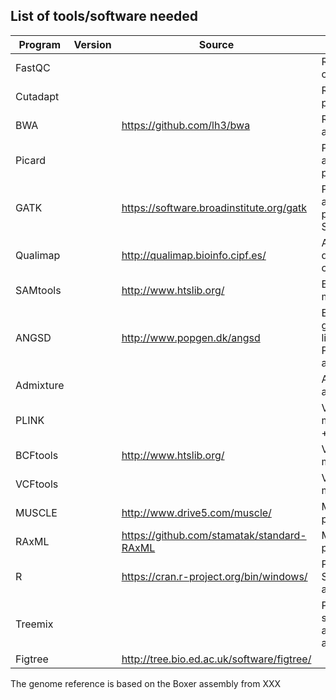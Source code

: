 ## **List of tools/software needed**

| Program | Version | Source | Application |
|----------|----------|----------|----------|
| FastQC | | | Read quality control |
| Cutadapt | | | Read pre-processing |
| BWA | | https://github.com/lh3/bwa | Read alignment |
| Picard | | | Post-alignment processing |
| GATK | | https://software.broadinstitute.org/gatk | Post-alignment processing + SNP calling |
| Qualimap | | http://qualimap.bioinfo.cipf.es/ | Alignment quality control |
| SAMtools | | http://www.htslib.org/ | BAM file manipulation |
| ANGSD | | http://www.popgen.dk/angsd | Estimation of genotype likelihoods + Population analysis |
| Admixture | | | Admixture analysis |
| PLINK | | | VCF file manipulation + PCA |
| BCFtools | | http://www.htslib.org/ | VCF file manipulation |
| VCFtools | | | VCF file manipulation |
| MUSCLE | | http://www.drive5.com/muscle/ | Mitochondrial phylogeny |
| RAxML | | https://github.com/stamatak/standard-RAxML | Mitochondrial phylogeny |
| R | | https://cran.r-project.org/bin/windows/ | Plotting + Statistical analysis |
| Treemix | | | Population splits and admixture analysis |
| Figtree | | http://tree.bio.ed.ac.uk/software/figtree/| |

The genome reference is based on the Boxer assembly from XXX
